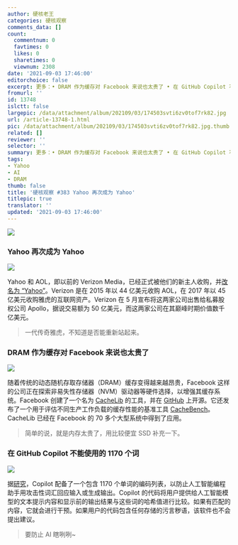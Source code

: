 ```yaml
---
author: 硬核老王
categories: 硬核观察
comments_data: []
count:
  commentnum: 0
  favtimes: 0
  likes: 0
  sharetimes: 0
  viewnum: 2308
date: '2021-09-03 17:46:00'
editorchoice: false
excerpt: 更多：• DRAM 作为缓存对 Facebook 来说也太贵了 • 在 GitHub Copilot 不能使用的 1170 个词
fromurl: ''
id: 13748
islctt: false
largepic: /data/attachment/album/202109/03/174503svti6zv0tof7rk82.jpg
url: /article-13748-1.html
pic: /data/attachment/album/202109/03/174503svti6zv0tof7rk82.jpg.thumb.jpg
related: []
reviewer: ''
selector: ''
summary: 更多：• DRAM 作为缓存对 Facebook 来说也太贵了 • 在 GitHub Copilot 不能使用的 1170 个词
tags:
- Yahoo
- AI
- DRAM
thumb: false
title: '硬核观察 #383 Yahoo 再次成为 Yahoo'
titlepic: true
translator: ''
updated: '2021-09-03 17:46:00'
---
```


![](/data/attachment/album/202109/03/174503svti6zv0tof7rk82.jpg)


### Yahoo 再次成为 Yahoo


![](/data/attachment/album/202109/03/174513jvvyvxvt7ttv7vvm.jpg)


Yahoo 和 AOL，即以前的 Verizon Media，已经正式被他们的新主人收购，并[改名为 “Yahoo”](https://www.theverge.com/2021/9/2/22653652/yahoo-aol-acquired-apollo-global-management-private-equity)。Verizon 是在 2015 年以 44 亿美元收购 AOL，在 2017 年以 45 亿美元收购雅虎的互联网资产。Verizon 在 5 月宣布将这两家公司出售给私募股权公司 Apollo，据说交易额为 50 亿美元，而这两家公司在其巅峰时期价值数千亿美元。



> 
> 一代传奇雅虎，不知道是否能重新站起来。
> 
> 
> 


### DRAM 作为缓存对 Facebook 来说也太贵了


![](/data/attachment/album/202109/03/174543tpjzzhhci8zc4hzj.jpg)


随着传统的动态随机存取存储器（DRAM）缓存变得越来越昂贵，Facebook 这样的公司正在探索非易失性存储器（NVM）驱动器等硬件选择，以增强其缓存系统。Facebook 创建了一个名为 [CacheLib](https://engineering.fb.com/2021/09/02/open-source/cachelib/) 的工具，并在 [GitHub](https://github.com/facebook/CacheLib) 上开源。它还发布了一个用于评估不同生产工作负载的缓存性能的基准工具 [CacheBench](https://github.com/facebookincubator/CacheLib/blob/main/BENCHMARKS.md)。CacheLib 已经在 Facebook 的 70 多个大型系统中得到了应用。



> 
> 简单的说，就是内存太贵了，用比较便宜 SSD 补充一下。
> 
> 
> 


### 在 GitHub Copilot 不能使用的 1170 个词


![](/data/attachment/album/202109/03/174554rg08iib308d86mtg.jpg)


据[研究](https://www.theregister.com/2021/09/02/github_copilot_banned_words_cracked/)，Copilot 配备了一个包含 1170 个单词的编码列表，以防止人工智能编程助手用攻击性词汇回应输入或生成输出。Copilot 的代码将用户提供给人工智能模型的文本提示内容和显示前的输出结果与这些词的哈希值进行比较。如果有匹配的内容，它就会进行干预。如果用户的代码包含任何存储的污言秽语，该软件也不会提出建议。



> 
> 要防止 AI 瞎咧咧~
> 
> 
>